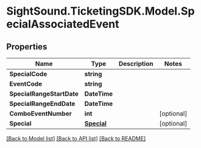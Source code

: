 # SightSound.TicketingSDK.Model.SpecialAssociatedEvent

## Properties

Name | Type | Description | Notes
------------ | ------------- | ------------- | -------------
**SpecialCode** | **string** |  | 
**EventCode** | **string** |  | 
**SpecialRangeStartDate** | **DateTime** |  | 
**SpecialRangeEndDate** | **DateTime** |  | 
**ComboEventNumber** | **int** |  | [optional] 
**Special** | [**Special**](Special.md) |  | [optional] 

[[Back to Model list]](../README.md#documentation-for-models) [[Back to API list]](../README.md#documentation-for-api-endpoints) [[Back to README]](../README.md)

